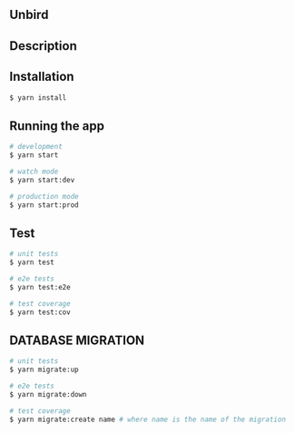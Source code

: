 ## Unbird

## Description


## Installation

```bash
$ yarn install
```

## Running the app

```bash
# development
$ yarn start

# watch mode
$ yarn start:dev

# production mode
$ yarn start:prod
```

## Test

```bash
# unit tests
$ yarn test

# e2e tests
$ yarn test:e2e

# test coverage
$ yarn test:cov
```

## DATABASE MIGRATION

```bash
# unit tests
$ yarn migrate:up

# e2e tests
$ yarn migrate:down

# test coverage
$ yarn migrate:create name # where name is the name of the migration
```
